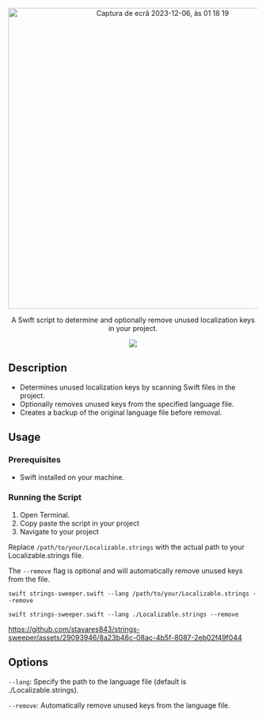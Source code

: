 <p align="center">
<img width="608" alt="Captura de ecrã 2023-12-06, às 01 18 19" src="https://github.com/stavares843/strings-sweeper/assets/29093946/f66656ed-49e8-499d-add0-ee967c98d864">
</p>

<p align="center">A Swift script to determine and optionally remove unused localization keys in your project.</h1>

<p align="center">
   <a href="/LICENSE"><img src="https://img.shields.io/badge/license-MIT-green.svg?style=flat" /></a>
</p>

## Description

- Determines unused localization keys by scanning Swift files in the project.
- Optionally removes unused keys from the specified language file.
- Creates a backup of the original language file before removal.

## Usage

### Prerequisites

- Swift installed on your machine.

### Running the Script

1. Open Terminal.
2. Copy paste the script in your project
3. Navigate to your project

Replace `/path/to/your/Localizable.strings` with the actual path to your Localizable.strings file.

The `--remove` flag is optional and will automatically remove unused keys from the file.

`swift strings-sweeper.swift --lang /path/to/your/Localizable.strings --remove`

`swift strings-sweeper.swift --lang ./Localizable.strings --remove`


https://github.com/stavares843/strings-sweeper/assets/29093946/8a23b46c-08ac-4b5f-8087-2eb02f49f044


## Options

`--lang`: Specify the path to the language file (default is ./Localizable.strings).

`--remove`: Automatically remove unused keys from the language file.

